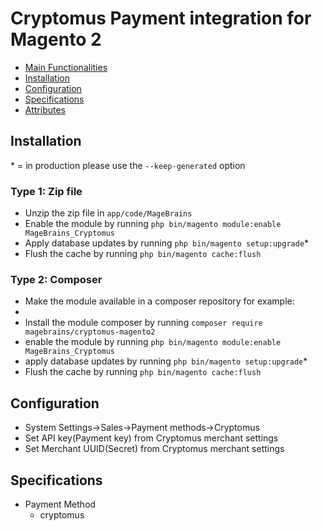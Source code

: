 # Cryptomus Payment integration for Magento 2

 - [Main Functionalities](#markdown-header-main-functionalities)
 - [Installation](#markdown-header-installation)
 - [Configuration](#markdown-header-configuration)
 - [Specifications](#markdown-header-specifications)
 - [Attributes](#markdown-header-attributes)


## Installation
\* = in production please use the `--keep-generated` option

### Type 1: Zip file

 - Unzip the zip file in `app/code/MageBrains`
 - Enable the module by running `php bin/magento module:enable MageBrains_Cryptomus`
 - Apply database updates by running `php bin/magento setup:upgrade`\*
 - Flush the cache by running `php bin/magento cache:flush`

### Type 2: Composer

 - Make the module available in a composer repository for example:
 - 
 - Install the module composer by running `composer require magebrains/cryptomus-magento2`
 - enable the module by running `php bin/magento module:enable MageBrains_Cryptomus`
 - apply database updates by running `php bin/magento setup:upgrade`\*
 - Flush the cache by running `php bin/magento cache:flush`


## Configuration

 - System Settings->Sales->Payment methods->Cryptomus
 - Set API key(Payment key) from Cryptomus merchant settings
 - Set Merchant UUID(Secret) from Cryptomus merchant settings 


## Specifications

 - Payment Method
	- cryptomus



